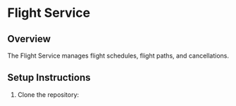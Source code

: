 # Flight Service

## Overview
The Flight Service manages flight schedules, flight paths, and cancellations.

## Setup Instructions

1. Clone the repository:
   